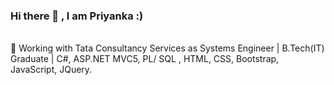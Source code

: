 ### Hi there 👋 , I am Priyanka :)

<br/>
🔭 Working with Tata Consultancy Services as  Systems Engineer | B.Tech(IT) Graduate |  C#, ASP.NET MVC5, PL/ SQL , HTML, CSS, Bootstrap, JavaScript, JQuery.
<!--
**priyankanuggu/PriyankaNuggu** is a ✨ _special_ ✨ repository because its `README.md` (this file) appears on your GitHub profile.

Here are some ideas to get you started:

- 🔭 I’m currently working on ...
- 🌱 I’m currently learning ...
- 👯 I’m looking to collaborate on ...
- 🤔 I’m looking for help with ...
- 💬 Ask me about ...
- 📫 How to reach me: ...
- 😄 Pronouns: ...
- ⚡ Fun fact: ...
-->
